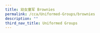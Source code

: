 ```yaml
---
title: 幼女童军 Brownies
permalink: /cca/Uniformed-Groups/brownies
description: ""
third_nav_title: Uniformed Groups
---
```

